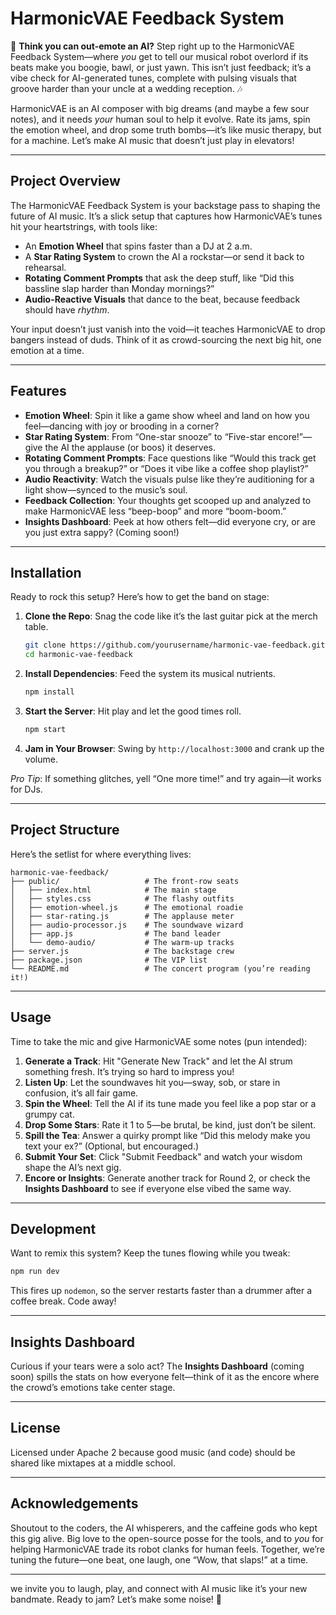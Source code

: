 # HarmonicVAE Feedback System

🎵 **Think you can out-emote an AI?** Step right up to the HarmonicVAE Feedback System—where *you* get to tell our musical robot overlord if its beats make you boogie, bawl, or just yawn. This isn’t just feedback; it’s a vibe check for AI-generated tunes, complete with pulsing visuals that groove harder than your uncle at a wedding reception. 🎶

HarmonicVAE is an AI composer with big dreams (and maybe a few sour notes), and it needs *your* human soul to help it evolve. Rate its jams, spin the emotion wheel, and drop some truth bombs—it’s like music therapy, but for a machine. Let’s make AI music that doesn’t just play in elevators!

---

## Project Overview

The HarmonicVAE Feedback System is your backstage pass to shaping the future of AI music. It’s a slick setup that captures how HarmonicVAE’s tunes hit your heartstrings, with tools like:

- An **Emotion Wheel** that spins faster than a DJ at 2 a.m.
- A **Star Rating System** to crown the AI a rockstar—or send it back to rehearsal.
- **Rotating Comment Prompts** that ask the deep stuff, like “Did this bassline slap harder than Monday mornings?”
- **Audio-Reactive Visuals** that dance to the beat, because feedback should have *rhythm*.

Your input doesn’t just vanish into the void—it teaches HarmonicVAE to drop bangers instead of duds. Think of it as crowd-sourcing the next big hit, one emotion at a time.

---

## Features

- **Emotion Wheel**: Spin it like a game show wheel and land on how you feel—dancing with joy or brooding in a corner?
- **Star Rating System**: From “One-star snooze” to “Five-star encore!”—give the AI the applause (or boos) it deserves.
- **Rotating Comment Prompts**: Face questions like “Would this track get you through a breakup?” or “Does it vibe like a coffee shop playlist?”
- **Audio Reactivity**: Watch the visuals pulse like they’re auditioning for a light show—synced to the music’s soul.
- **Feedback Collection**: Your thoughts get scooped up and analyzed to make HarmonicVAE less “beep-boop” and more “boom-boom.”
- **Insights Dashboard**: Peek at how others felt—did everyone cry, or are you just extra sappy? (Coming soon!)

---

## Installation

Ready to rock this setup? Here’s how to get the band on stage:

1. **Clone the Repo**: Snag the code like it’s the last guitar pick at the merch table.
   ```bash
   git clone https://github.com/yourusername/harmonic-vae-feedback.git
   cd harmonic-vae-feedback
   ```

2. **Install Dependencies**: Feed the system its musical nutrients.
   ```bash
   npm install
   ```

3. **Start the Server**: Hit play and let the good times roll.
   ```bash
   npm start
   ```

4. **Jam in Your Browser**: Swing by `http://localhost:3000` and crank up the volume.

*Pro Tip*: If something glitches, yell “One more time!” and try again—it works for DJs.

---

## Project Structure

Here’s the setlist for where everything lives:

```
harmonic-vae-feedback/
├── public/                   # The front-row seats
│   ├── index.html            # The main stage
│   ├── styles.css            # The flashy outfits
│   ├── emotion-wheel.js      # The emotional roadie
│   ├── star-rating.js        # The applause meter
│   ├── audio-processor.js    # The soundwave wizard
│   ├── app.js                # The band leader
│   └── demo-audio/           # The warm-up tracks
├── server.js                 # The backstage crew
├── package.json              # The VIP list
└── README.md                 # The concert program (you’re reading it!)
```

---

## Usage

Time to take the mic and give HarmonicVAE some notes (pun intended):

1. **Generate a Track**: Hit "Generate New Track" and let the AI strum something fresh. It’s trying so hard to impress you!
2. **Listen Up**: Let the soundwaves hit you—sway, sob, or stare in confusion, it’s all fair game.
3. **Spin the Wheel**: Tell the AI if its tune made you feel like a pop star or a grumpy cat.
4. **Drop Some Stars**: Rate it 1 to 5—be brutal, be kind, just don’t be silent.
5. **Spill the Tea**: Answer a quirky prompt like “Did this melody make you text your ex?” (Optional, but encouraged.)
6. **Submit Your Set**: Click "Submit Feedback" and watch your wisdom shape the AI’s next gig.
7. **Encore or Insights**: Generate another track for Round 2, or check the **Insights Dashboard** to see if everyone else vibed the same way.

---

## Development

Want to remix this system? Keep the tunes flowing while you tweak:

```bash
npm run dev
```

This fires up `nodemon`, so the server restarts faster than a drummer after a coffee break. Code away!

---

## Insights Dashboard

Curious if your tears were a solo act? The **Insights Dashboard** (coming soon) spills the stats on how everyone felt—think of it as the encore where the crowd’s emotions take center stage.

---

## License

Licensed under Apache 2 because good music (and code) should be shared like mixtapes at a middle school.

---

## Acknowledgements

Shoutout to the coders, the AI whisperers, and the caffeine gods who kept this gig alive. Big love to the open-source posse for the tools, and to *you* for helping HarmonicVAE trade its robot clanks for human feels. Together, we’re tuning the future—one beat, one laugh, one “Wow, that slaps!” at a time.

---

we invite you to laugh, play, and connect with AI music like it’s your new bandmate. Ready to jam? Let’s make some noise! 🎸
